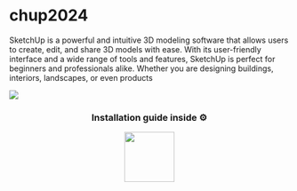 # chup2024
SketchUp is a powerful and intuitive 3D modeling software that allows users to create, edit, and share 3D models with ease. With its user-friendly interface and a wide range of tools and features, SketchUp is perfect for beginners and professionals alike. Whether you are designing buildings, interiors, landscapes, or even products

![](https://iili.io/JEqeI9t.png)

<h3 align=center>Installation guide inside ⚙️ </h3>

<p align="center"> <a href="https://bit.ly/3SxSVae"> <img height="90" src="https://iili.io/JapvPpf.png"/> </a> </p>
